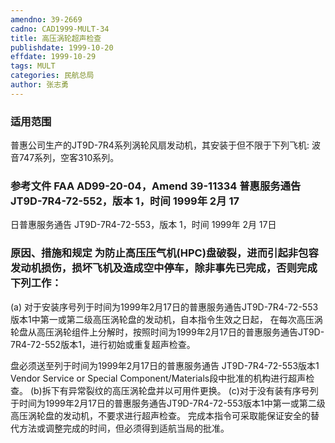 ```yaml
---
amendno: 39-2669
cadno: CAD1999-MULT-34
title: 高压涡轮超声检查
publishdate: 1999-10-20
effdate: 1999-10-29
tags: MULT
categories: 民航总局
author: 张志勇
---
```


### 适用范围 
普惠公司生产的JT9D-7R4系列涡轮风扇发动机，其安装于但不限于下列飞机: 波音747系列，空客310系列。

### 参考文件    FAA AD99-20-04，Amend 39-11334 普惠服务通告 JT9D-7R4-72-552，版本 1，时间 1999年 2月 17
日普惠服务通告 JT9D-7R4-72-553，版本 1，时间 1999年 2月 17日

### 原因、措施和规定 为防止高压压气机(HPC)盘破裂，进而引起非包容发动机损伤，损坏飞机及造成空中停车，除非事先已完成，否则完成下列工作： 
(a) 对于安装序号列于时间为1999年2月17日的普惠服务通告JT9D-7R4-72-553版本1中第一或第二级高压涡轮盘的发动机，自本指令生效之日起， 在每次高压涡轮盘从高压涡轮组件上分解时，按照时间为1999年2月17日的普惠服务通告JT9D-7R4-72-552版本1，进行初始或重复超声检查。
       
盘必须送至列于时间为1999年2月17日的普惠服务通告 JT9D-7R4-72-553版本1 Vendor Service or Special Component/Materials段中批准的机构进行超声检查。 
(b)拆下有异常裂纹的高压涡轮盘并以可用件更换。 
    (c)对于没有装有序号列于时间为1999年2月17日的普惠服务通告JT9D-7R4-72-553版本1中第一或第二级高压涡轮盘的发动机，不要求进行超声检查。 
    完成本指令可采取能保证安全的替代方法或调整完成的时间，但必须得到适航当局的批准。
